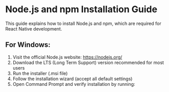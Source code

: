 # Node.js and npm Installation Guide

This guide explains how to install Node.js and npm, which are required for React Native development.

## For Windows:

1. Visit the official Node.js website: https://nodejs.org/
2. Download the LTS (Long Term Support) version recommended for most users
3. Run the installer (.msi file)
4. Follow the installation wizard (accept all default settings)
5. Open Command Prompt and verify installation by running: